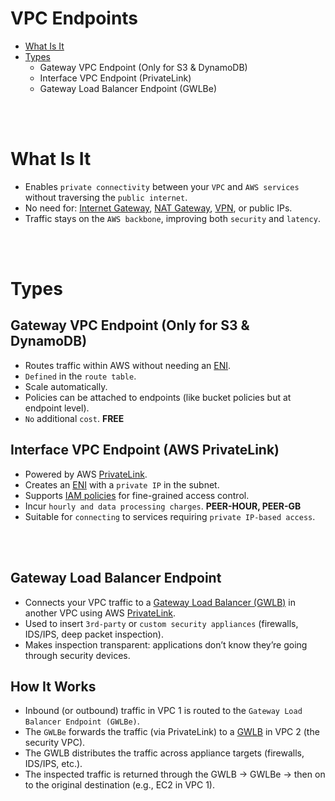 # VPC Endpoints
* [What Is It](#what-is-it)
* [Types](#types)
    * Gateway VPC Endpoint (Only for S3 & DynamoDB)
    * Interface VPC Endpoint (PrivateLink)
    * Gateway Load Balancer Endpoint (GWLBe)

<br><br>

# What Is It
* Enables `private connectivity` between your `VPC` and `AWS services` without traversing the `public internet`.
* No need for: [Internet Gateway](./Internet-Gateway.md), [NAT Gateway](./NAT-Gateway.md), [VPN](./vpn), or public IPs.
* Traffic stays on the `AWS backbone`, improving both `security` and `latency`.

<br><br>

# Types

## Gateway VPC Endpoint (Only for S3 & DynamoDB)
* Routes traffic within AWS without needing an [ENI](../AWS-General-Concepts.md#elastic-network-interface).
* `Defined` in the `route table`.
* Scale automatically.
* Policies can be attached to endpoints (like bucket policies but at endpoint level).
* `No` additional `cost`. **FREE**

## Interface VPC Endpoint (AWS PrivateLink)
* Powered by AWS [PrivateLink](../AWS-General-Concepts.md#privatelink).
* Creates an [ENI](../AWS-General-Concepts.md#elastic-network-interface) with a `private IP` in the subnet.
* Supports [IAM policies](../Security/Identity-Access-Management(IAM).md) for fine-grained access control.
* Incur `hourly and data processing charges`. **PEER-HOUR, PEER-GB**
* Suitable for `connecting` to services requiring `private IP-based access`.

<br><br>

## Gateway Load Balancer Endpoint
* Connects your VPC traffic to a [Gateway Load Balancer (GWLB)](./ElasticLoadBalancer.md) in another VPC using AWS [PrivateLink](../AWS-General-Concepts.md#privatelink).
* Used to insert `3rd-party` or `custom security appliances` (firewalls, IDS/IPS, deep packet inspection).
* Makes inspection transparent: applications don’t know they’re going through security devices.

## How It Works
* Inbound (or outbound) traffic in VPC 1 is routed to the `Gateway Load Balancer Endpoint (GWLBe)`.
* The `GWLBe` forwards the traffic (via PrivateLink) to a [GWLB]() in VPC 2 (the security VPC).
* The GWLB distributes the traffic across appliance targets (firewalls, IDS/IPS, etc.).
* The inspected traffic is returned through the GWLB → GWLBe → then on to the original destination (e.g., EC2 in VPC 1).